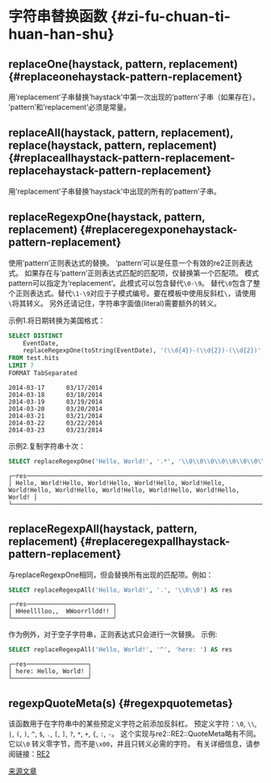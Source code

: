 # 字符串替换函数 {#zi-fu-chuan-ti-huan-han-shu}

## replaceOne(haystack, pattern, replacement) {#replaceonehaystack-pattern-replacement}

用’replacement’子串替换’haystack’中第一次出现的’pattern’子串（如果存在）。
’pattern’和’replacement’必须是常量。

## replaceAll(haystack, pattern, replacement), replace(haystack, pattern, replacement) {#replaceallhaystack-pattern-replacement-replacehaystack-pattern-replacement}

用’replacement’子串替换’haystack’中出现的所有的’pattern’子串。

## replaceRegexpOne(haystack, pattern, replacement) {#replaceregexponehaystack-pattern-replacement}

使用’pattern’正则表达式的替换。 ‘pattern’可以是任意一个有效的re2正则表达式。
如果存在与’pattern’正则表达式匹配的匹配项，仅替换第一个匹配项。
模式pattern可以指定为‘replacement’。此模式可以包含替代`\0-\9`。
替代`\0`包含了整个正则表达式。替代`\1-\9`对应于子模式编号。要在模板中使用反斜杠`\`，请使用`\`将其转义。
另外还请记住，字符串字面值(literal)需要额外的转义。

示例1.将日期转换为美国格式：

``` sql
SELECT DISTINCT
    EventDate,
    replaceRegexpOne(toString(EventDate), '(\\d{4})-(\\d{2})-(\\d{2})', '\\2/\\3/\\1') AS res
FROM test.hits
LIMIT 7
FORMAT TabSeparated
```

    2014-03-17      03/17/2014
    2014-03-18      03/18/2014
    2014-03-19      03/19/2014
    2014-03-20      03/20/2014
    2014-03-21      03/21/2014
    2014-03-22      03/22/2014
    2014-03-23      03/23/2014

示例2.复制字符串十次：

``` sql
SELECT replaceRegexpOne('Hello, World!', '.*', '\\0\\0\\0\\0\\0\\0\\0\\0\\0\\0') AS res
```

    ┌─res────────────────────────────────────────────────────────────────────────────────────────────────────────────────────────────────┐
    │ Hello, World!Hello, World!Hello, World!Hello, World!Hello, World!Hello, World!Hello, World!Hello, World!Hello, World!Hello, World! │
    └────────────────────────────────────────────────────────────────────────────────────────────────────────────────────────────────────┘

## replaceRegexpAll(haystack, pattern, replacement) {#replaceregexpallhaystack-pattern-replacement}

与replaceRegexpOne相同，但会替换所有出现的匹配项。例如：

``` sql
SELECT replaceRegexpAll('Hello, World!', '.', '\\0\\0') AS res
```

    ┌─res────────────────────────┐
    │ HHeelllloo,,  WWoorrlldd!! │
    └────────────────────────────┘

作为例外，对于空子字符串，正则表达式只会进行一次替换。
示例:

``` sql
SELECT replaceRegexpAll('Hello, World!', '^', 'here: ') AS res
```

    ┌─res─────────────────┐
    │ here: Hello, World! │
    └─────────────────────┘

## regexpQuoteMeta(s) {#regexpquotemetas}

该函数用于在字符串中的某些预定义字符之前添加反斜杠。
预定义字符：`\0`, `\\`, `|`, `(`, `)`, `^`, `$`, `.`, `[`, `]`, `?`, `*`, `+`, `{`, `:`, `-`。
这个实现与re2::RE2::QuoteMeta略有不同。它以`\0` 转义零字节，而不是`\x00`，并且只转义必需的字符。
有关详细信息，请参阅链接：[RE2](https://github.com/google/re2/blob/master/re2/re2.cc#L473)

[来源文章](https://clickhouse.tech/docs/en/query_language/functions/string_replace_functions/) <!--hide-->

